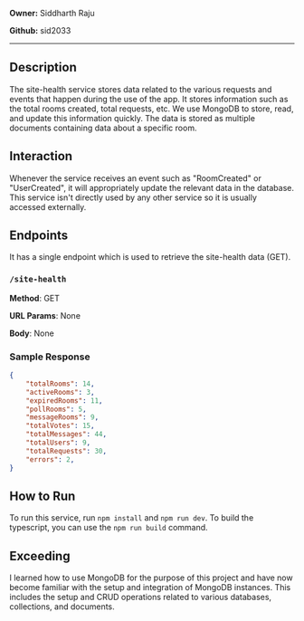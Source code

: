 **Owner:** Siddharth Raju

**Github:** sid2033

---

## Description

The site-health service stores data related to the various requests and events that happen during the use of the app. It stores information such as the total rooms created, total requests, etc. We use MongoDB to store, read, and update this information quickly. The data is stored as multiple documents containing data about a specific room.

## Interaction

Whenever the service receives an event such as "RoomCreated" or "UserCreated", it will appropriately update the relevant data in the database. This service isn't directly used by any other service so it is usually accessed externally.

## Endpoints

It has a single endpoint which is used to retrieve the site-health data (GET).

### `/site-health`

**Method**: GET

**URL Params**: None

**Body**: None

### Sample Response

```JSON
{
    "totalRooms": 14,
    "activeRooms": 3,
    "expiredRooms": 11,
    "pollRooms": 5,
    "messageRooms": 9,
    "totalVotes": 15,
    "totalMessages": 44,
    "totalUsers": 9,
    "totalRequests": 30,
    "errors": 2,
}
```

## How to Run

To run this service, run `npm install` and `npm run dev`. To build the typescript, you can use the `npm run build` command.

## Exceeding

I learned how to use MongoDB for the purpose of this project and have now become familiar with the setup and integration of MongoDB instances. This includes the setup and CRUD operations related to various databases, collections, and documents.
